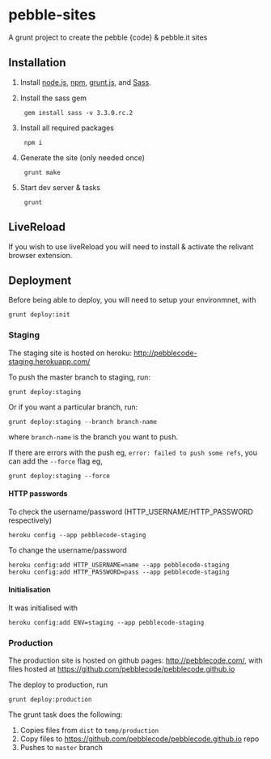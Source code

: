 # pebble-sites

A grunt project to create the pebble {code} & pebble.it sites

## Installation

1. Install [node.js](http://nodejs.org/), [npm](https://npmjs.org/), [grunt.js](http://gruntjs.com/), and [Sass](http://sass-lang.com/).

2. Install the sass gem

        gem install sass -v 3.3.0.rc.2

2. Install all required packages

        npm i

3. Generate the site (only needed once)

        grunt make

4. Start dev server & tasks

        grunt

## LiveReload

If you wish to use liveReload you will need to install & activate the relivant browser extension.

## Deployment

Before being able to deploy, you will need to setup your environmnet, with

    grunt deploy:init

### Staging

The staging site is hosted on heroku: http://pebblecode-staging.herokuapp.com/

To push the master branch to staging, run:

    grunt deploy:staging

Or if you want a particular branch, run:

    grunt deploy:staging --branch branch-name

where `branch-name` is the branch you want to push.

If there are errors with the push eg, `error: failed to push some refs`, you can add the `--force` flag eg,

    grunt deploy:staging --force

#### HTTP passwords

To check the username/password (HTTP_USERNAME/HTTP_PASSWORD respectively)

    heroku config --app pebblecode-staging

To change the username/password

    heroku config:add HTTP_USERNAME=name --app pebblecode-staging
    heroku config:add HTTP_PASSWORD=pass --app pebblecode-staging

#### Initialisation

It was initialised with

    heroku config:add ENV=staging --app pebblecode-staging

### Production

The production site is hosted on github pages: http://pebblecode.com/, with files hosted at https://github.com/pebblecode/pebblecode.github.io

The deploy to production, run

    grunt deploy:production

The grunt task does the following:

1. Copies files from `dist` to `temp/production`
2. Copy files to https://github.com/pebblecode/pebblecode.github.io repo
3. Pushes to `master` branch

